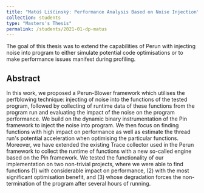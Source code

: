 ```yaml
---
title: "Matúš Liščinský: Performance Analysis Based on Noise Injection"
collection: students
type: "Masters's Thesis"
permalink: /students/2021-01-dp-matus
---
```


The goal of this thesis was to extend the capabilities of Perun with injecting noise into program to either simulate
potential code optimisations or to make performance issues manifest during profiling.

## Abstract

In this work, we proposed a Perun-Blower framework which utilises the perfblowing technique: injecting of noise into the
functions of the tested program, followed by collecting of runtime data of these functions from the program run and
evaluating the impact of the noise on the program performance. We build on the dynamic binary instrumentation of the Pin
framework to inject the noise into program. We then focus on finding functions with high impact on performance as well
as estimate the thread run's potential acceleration when optimising the particular functions. Moreover, we have extended
the existing Trace collector used in the Perun framework to collect the runtime of functions with a new so-called engine
based on the Pin framework. We tested the functionality of our implementation on two non-trivial projects, where we were
able to find functions (1) with considerable impact on performance, (2) with the most significant optimisation benefit,
and (3) whose degradation forces the non-termination of the program after several hours of running.
